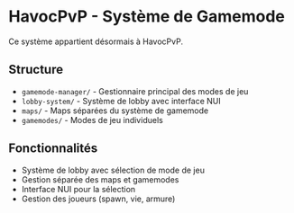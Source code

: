 # HavocPvP - Système de Gamemode
Ce système appartient désormais à HavocPvP.

## Structure
- `gamemode-manager/` - Gestionnaire principal des modes de jeu
- `lobby-system/` - Système de lobby avec interface NUI
- `maps/` - Maps séparées du système de gamemode
- `gamemodes/` - Modes de jeu individuels

## Fonctionnalités
- Système de lobby avec sélection de mode de jeu
- Gestion séparée des maps et gamemodes
- Interface NUI pour la sélection
- Gestion des joueurs (spawn, vie, armure)